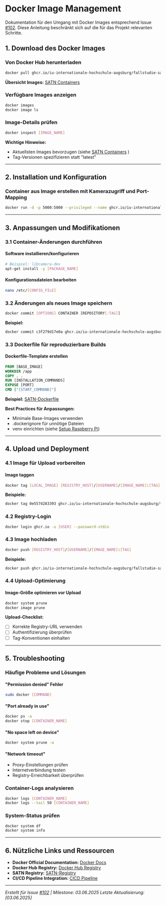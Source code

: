 # Docker Image Management

Dokumentation für den Umgang mit Docker Images entsprechend Issue [#102](https://github.com/IU-Internationale-Hochschule-Augsburg/fallstudie-satn/issues/102). Diese Anleitung beschränkt sich auf die für das Projekt relevanten Schritte.

## 1. Download des Docker Images

### Von Docker Hub herunterladen
```bash
docker pull ghcr.io/iu-internationale-hochschule-augsburg/fallstudie-satn:sha-8cfab5a
```

**Übersicht Images:**
[SATN Containers](https://github.com/IU-Internationale-Hochschule-Augsburg/fallstudie-satn/pkgs/container/fallstudie-satn)

### Verfügbare Images anzeigen
```bash
docker images
docker image ls
```

### Image-Details prüfen
```bash
docker inspect [IMAGE_NAME]
```

**Wichtige Hinweise:**
- Aktuellsten Images bevorzugen (siehe [SATN Containers](https://github.com/IU-Internationale-Hochschule-Augsburg/fallstudie-satn/pkgs/container/fallstudie-satn) )
- Tag-Versionen spezifizieren statt "latest"

---

## 2. Installation und Konfiguration

### Container aus Image erstellen mit Kamerazugriff und Port-Mapping
```bash
docker run -d -p 5000:5000 --privileged --name ghcr.io/iu-internationale-hochschule-augsburg/fallstudie-satn:[IMAGE_NAME]
```

---

## 3. Anpassungen und Modifikationen

### 3.1 Container-Änderungen durchführen

#### Software installieren/konfigurieren
```bash
# Beispiel: libcamera-dev
apt-get install -y [PACKAGE_NAME]
```

#### Konfigurationsdateien bearbeiten
```bash
nano /etc/[CONFIG_FILE]
```

### 3.2 Änderungen als neues Image speichern
```bash
docker commit [OPTIONS] CONTAINER [REPOSITORY[:TAG]]
```

**Beispiel:**
```bash
docker commit c3f279d17e0a ghcr.io/iu-internationale-hochschule-augsburg/fallstudie-satn:latest
```

### 3.3 Dockerfile für reproduzierbare Builds

#### Dockerfile-Template erstellen
```dockerfile
FROM [BASE_IMAGE]
WORKDIR /app
COPY . .
RUN [INSTALLATION_COMMANDS]
EXPOSE [PORT]
CMD ["[START_COMMAND]"]
```

**Beispiel:**
[SATN-Dockerfile]([https://github.com/IU-Internationale-Hochschule-Augsburg/fallstudie-satn/pkgs/container/fallstudie-satn](https://github.com/IU-Internationale-Hochschule-Augsburg/fallstudie-satn/blob/main/computer_vision/Dockerfile))

**Best Practices für Anpassungen:**
- Minimale Base-Images verwenden
- .dockerignore für unnötige Dateien
- venv einrichten (siehe [Setup Raspberry Pi](https://github.com/IU-Internationale-Hochschule-Augsburg/fallstudie-satn/blob/feat/camera-optimizing/computer_vision/README.md))

---

## 4. Upload und Deployment

### 4.1 Image für Upload vorbereiten

#### Image taggen
```bash
docker tag [LOCAL_IMAGE] [REGISTRY_HOST]/[USERNAME]/[IMAGE_NAME]:[TAG]
```

**Beispiele:**
```bash
docker tag 0e5574283393 ghcr.io/iu-internationale-hochschule-augsburg/fallstudie-satn:prod-v1
```

### 4.2 Registry-Login
```bash
docker login ghcr.io -u [USER] --password-stdin
```

### 4.3 Image hochladen
```bash
docker push [REGISTRY_HOST]/[USERNAME]/[IMAGE_NAME]:[TAG]
```

**Beispiele:**
```bash
docker push ghcr.io/iu-internationale-hochschule-augsburg/fallstudie-satn:[TAG]
```

### 4.4 Upload-Optimierung

#### Image-Größe optimieren vor Upload
```bash
docker system prune
docker image prune
```

**Upload-Checklist:**
- [ ] Korrekte Registry-URL verwenden
- [ ] Authentifizierung überprüfen
- [ ] Tag-Konventionen einhalten

---

## 5. Troubleshooting

### Häufige Probleme und Lösungen

#### "Permission denied" Fehler
```bash
sudo docker [COMMAND]
```

#### "Port already in use"
```bash
docker ps -a
docker stop [CONTAINER_NAME]
```

#### "No space left on device"
```bash
docker system prune -a
```

#### "Network timeout"
- Proxy-Einstellungen prüfen
- Internetverbindung testen
- Registry-Erreichbarkeit überprüfen

### Container-Logs analysieren
```bash
docker logs [CONTAINER_NAME]
docker logs --tail 50 [CONTAINER_NAME]
```

### System-Status prüfen
```bash
docker system df
docker system info
```

---

## 6. Nützliche Links und Ressourcen

- **Docker Official Documentation:** [Docker Docs](https://docs.docker.com/)
- **Docker Hub Registry:** [Docker Hub Registry](https://hub.docker.com/_/registry)
- **SATN Registry:** [SATN-Registry](https://github.com/IU-Internationale-Hochschule-Augsburg/fallstudie-satn/pkgs/container/fallstudie-satn)
- **CI/CD Pipeline Integration:** [CICD Pipeline](https://github.com/IU-Internationale-Hochschule-Augsburg/fallstudie-satn/blob/main/.github/workflows/docker-publish.yml)

---

*Erstellt für Issue [#102](https://github.com/IU-Internationale-Hochschule-Augsburg/fallstudie-satn/issues/102) | Milestone: 03.06.2025*
*Letzte Aktualisierung: [03.06.2025]*
